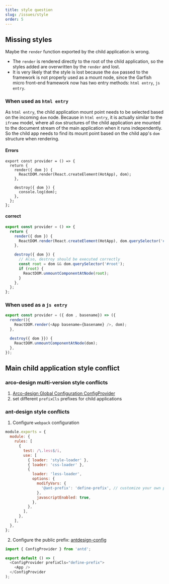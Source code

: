 ```yaml
---
title: style question
slug: /issues/style
order: 5
---
```


## Missing styles

Maybe the `render` function exported by the child application is wrong.

- The `render` is rendered directly to the root of the child application, so the styles added are overwritten by the `render` and lost.
- It is very likely that the style is lost because the `dom` passed to the framework is not properly used as a mount node, since the Garfish micro front-end framework now has two entry methods: `html entry`, `js entry`.

### When used as `html entry`

As `html entry`, the child application mount point needs to be selected based on the incoming `dom` node. Because in `html entry`, it is actually similar to the `iframe` model, where all `dom` structures of the child application are mounted to the document stream of the main application when it runs independently. So the child app needs to find its mount point based on the child app's `dom` structure when rendering.

<div class="style-example style-example-bad">
<h4>Errors</h4>

```js{6}
export const provider = () => {
  return {
    render({ dom }) {
      ReactDOM.render(React.createElement(HotApp), dom);
    },

    destroy({ dom }) {
      console.log(dom);
    },
  };
};
```

</div>

<div class="style-example style-example-good">
<h4>correct</h4>

```js {6}
export const provider = () => {
  return {
    render({ dom }) {
      ReactDOM.render(React.createElement(HotApp), dom.querySelector('#root'));
    },

    destroy({ dom }) {
      // Also, destroy should be executed correctly
      const root = dom && dom.querySelector('#root');
      if (root) {
        ReactDOM.unmountComponentAtNode(root);
      }
    },
  };
};
```

</div>

### When used as a `js entry`

```js
export const provider = ({ dom , basename}) => ({
  render(){
  	ReactDOM.render(<App basename={basename} />, dom);
  },

  destroy({ dom }}) {
    ReactDOM.unmountComponentAtNode(dom);
  },
});
```

## Main child application style conflict

### arco-design multi-version style conflicts

1. [Arco-design Global Configuration ConfigProvider](https://arco.design/react/components/config-provider)
2. set different `prefixCls` prefixes for child applications

### ant-design style conflicts

1. Configure `webpack` configuration

```js
module.exports = {
  module: {
    rules: [
      {
        test: /\.less$/i,
        use: [
          { loader: 'style-loader' },
          { loader: 'css-loader' },
          {
            loader: 'less-loader',
            options: {
              modifyVars: {
                '@ant-prefix': 'define-prefix', // customize your own prefix
              },
              javascriptEnabled: true,
            },
          },
        ],
      },
    ],
  },
};
```

2. Configure the public prefix: [antdesign-config](https://ant.design/components/config-provider/#API)

```js
import { ConfigProvider } from 'antd';

export default () => (
  <ConfigProvider prefixCls="define-prefix">
    <App />
  </ConfigProvider
);
```
